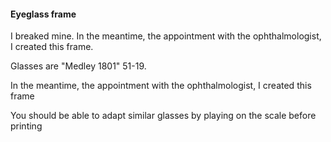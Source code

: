 #### Eyeglass frame

I breaked mine.
In the meantime, the appointment with the ophthalmologist, I created this frame.

Glasses are "Medley 1801" 51-19.

In the meantime, the appointment with the ophthalmologist, I created this frame

You should be able to adapt similar glasses by playing on the scale before printing

